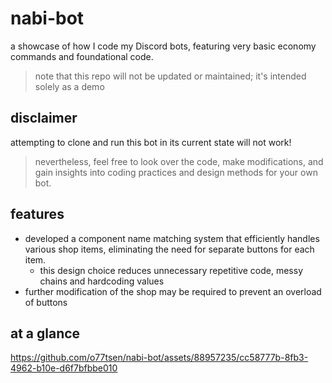 # nabi-bot
a showcase of how I code my Discord bots, featuring very basic economy commands and foundational code.
> note that this repo will not be updated or maintained; it's intended solely as a demo

## disclaimer
attempting to clone and run this bot in its current state will not work!
> nevertheless, feel free to look over the code, make modifications, and gain insights into coding practices and design methods for your own bot.

## features
- developed a component name matching system that efficiently handles various shop items, eliminating the need for separate buttons for each item.
    - this design choice reduces unnecessary repetitive code, messy chains and hardcoding values
- further modification of the shop may be required to prevent an overload of buttons

## at a glance

https://github.com/o77tsen/nabi-bot/assets/88957235/cc58777b-8fb3-4962-b10e-d6f7bfbbe010
